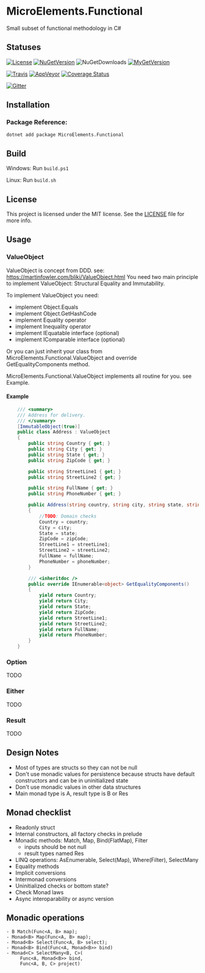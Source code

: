 # MicroElements.Functional
Small subset of functional methodology in C#

## Statuses
[![License](https://img.shields.io/github/license/micro-elements/MicroElements.Functional.svg)](https://raw.githubusercontent.com/micro-elements/MicroElements.Functional/master/LICENSE)
[![NuGetVersion](https://img.shields.io/nuget/v/MicroElements.Functional.svg)](https://www.nuget.org/packages/MicroElements.Functional)
![NuGetDownloads](https://img.shields.io/nuget/dt/MicroElements.Functional.svg)
[![MyGetVersion](https://img.shields.io/myget/micro-elements/v/MicroElements.Functional.svg)](https://www.myget.org/feed/micro-elements/package/nuget/MicroElements.Functional)

[![Travis](https://img.shields.io/travis/micro-elements/MicroElements.Functional/master.svg?logo=travis)](https://travis-ci.org/micro-elements/MicroElements.Functional)
[![AppVeyor](https://img.shields.io/appveyor/ci/micro-elements/microelements-functional.svg?logo=appveyor)](https://ci.appveyor.com/project/micro-elements/microelements-functional)
[![Coverage Status](https://img.shields.io/coveralls/micro-elements/MicroElements.Functional.svg)](https://coveralls.io/r/micro-elements/MicroElements.Functional)

[![Gitter](https://img.shields.io/gitter/room/micro-elements/MicroElements.Functional.svg)](https://gitter.im/micro-elements/MicroElements.Functional)

## Installation

### Package Reference:

```
dotnet add package MicroElements.Functional
```

## Build
Windows: Run `build.ps1`

Linux: Run `build.sh`

## License
This project is licensed under the MIT license. See the [LICENSE] file for more info.

## Usage

### ValueObject
ValueObject is concept from DDD. see: https://martinfowler.com/bliki/ValueObject.html
You need two main principle to implement ValueObject: Structural Equality and Immutability.

To implement ValueObject you need:
- implement Object.Equals
- implement Object.GetHashCode
- implement Equality operator
- implement Inequality operator
- implement IEquatable interface (optional)
- implement IComparable interface (optional)

Or you can just inherit your class from MicroElements.Functional.ValueObject and override GetEqualityComponents method. 

MicroElements.Functional.ValueObject implements all routine for you. see Example.

#### Example
```csharp
    /// <summary>
    /// Address for delivery.
    /// </summary>
    [ImmutableObject(true)]
    public class Address : ValueObject
    {
        public string Country { get; }
        public string City { get; }
        public string State { get; }
        public string ZipCode { get; }

        public string StreetLine1 { get; }
        public string StreetLine2 { get; }

        public string FullName { get; }
        public string PhoneNumber { get; }

        public Address(string country, string city, string state, string zipCode, string streetLine1, string streetLine2, string fullName, string phoneNumber)
        {
            //TODO: Domain checks
            Country = country;
            City = city;
            State = state;
            ZipCode = zipCode;
            StreetLine1 = streetLine1;
            StreetLine2 = streetLine2;
            FullName = fullName;
            PhoneNumber = phoneNumber;
        }

        /// <inheritdoc />
        public override IEnumerable<object> GetEqualityComponents()
        {
            yield return Country;
            yield return City;
            yield return State;
            yield return ZipCode;
            yield return StreetLine1;
            yield return StreetLine2;
            yield return FullName;
            yield return PhoneNumber;
        }
    }
```

### Option
TODO

### Either
TODO

### Result
TODO

## Design Notes
- Most of types are structs so they can not be null
- Don't use monadic values for persistence because structs have default constructors and can be in uninitialized state
- Don't use monadic values in other data structures
- Main monad type is A, result type is B or Res

## Monad checklist
- Readonly struct
- Internal constructors, all factory checks in prelude
- Monadic methods: Match, Map, Bind(FlatMap), Filter
  - inputs should be not null
  - result types named Res
- LINQ operations: AsEnumerable, Select(Map), Where(Filter), SelectMany
- Equality methods
- Implicit conversions
- Intermonad conversions
- Uninitialized checks or bottom state?
- Check Monad laws
- Async interoparability or async version

## Monadic operations
```
- B Match(Func<A, B> map);
- Monad<B> Map(Func<A, B> map);
- Monad<B> Select(Func<A, B> select);
- Monad<B> Bind(Func<A, Monad<B>> bind)
- Monad<C> SelectMany<B, C>(
     Func<A, Monad<B>> bind,
     Func<A, B, C> project)
```

[LICENSE]: https://raw.githubusercontent.com/micro-elements/MicroElements.Functional/master/LICENSE
